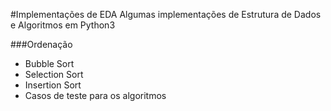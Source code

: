 #Implementações de EDA
Algumas implementações de Estrutura de Dados e Algoritmos em Python3

###Ordenação
- Bubble Sort
- Selection Sort
- Insertion Sort
- Casos de teste para os algoritmos

